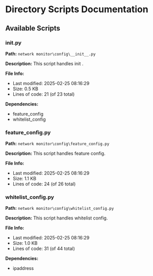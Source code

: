 # Directory Scripts Documentation

## Available Scripts


### __init__.py

**Path:** `network monitor\config\__init__.py`

**Description:**
This script handles   init  .

**File Info:**
- Last modified: 2025-02-25 08:16:29
- Size: 0.5 KB
- Lines of code: 21 (of 23 total)

**Dependencies:**
- feature_config
- whitelist_config

### feature_config.py

**Path:** `network monitor\config\feature_config.py`

**Description:**
This script handles feature config.

**File Info:**
- Last modified: 2025-02-25 08:16:29
- Size: 1.1 KB
- Lines of code: 24 (of 26 total)

### whitelist_config.py

**Path:** `network monitor\config\whitelist_config.py`

**Description:**
This script handles whitelist config.

**File Info:**
- Last modified: 2025-02-25 08:16:29
- Size: 1.0 KB
- Lines of code: 31 (of 44 total)

**Dependencies:**
- ipaddress